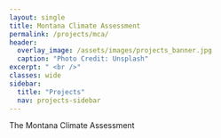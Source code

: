 ```yaml
---
layout: single
title: Montana Climate Assessment
permalink: /projects/mca/
header:
  overlay_image: /assets/images/projects_banner.jpg
  caption: "Photo Credit: Unsplash"
excerpt: " <br />"
classes: wide
sidebar:
  title: "Projects"
  nav: projects-sidebar
---
```


The Montana Climate Assessment